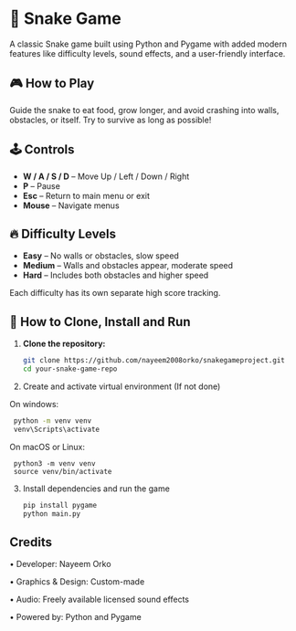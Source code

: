# 🐍 Snake Game

A classic Snake game built using Python and Pygame with added modern features like difficulty levels, sound effects, and a user-friendly interface.

## 🎮 How to Play

Guide the snake to eat food, grow longer, and avoid crashing into walls, obstacles, or itself. Try to survive as long as possible!

## 🕹️ Controls

- **W / A / S / D** – Move Up / Left / Down / Right  
- **P** – Pause  
- **Esc** – Return to main menu or exit  
- **Mouse** – Navigate menus

## 🔥 Difficulty Levels

- **Easy** – No walls or obstacles, slow speed  
- **Medium** – Walls and obstacles appear, moderate speed  
- **Hard** – Includes both obstacles and higher speed

Each difficulty has its own separate high score tracking.

## 🚀 How to Clone, Install and Run

1. **Clone the repository:**

   ```bash
   git clone https://github.com/nayeem2008orko/snakegameproject.git
   cd your-snake-game-repo

2. Create and activate virtual environment (If not done)

  On windows:
  ```bash
   python -m venv venv
   venv\Scripts\activate
```
  On macOS or Linux:
  ```bash\
   python3 -m venv venv
   source venv/bin/activate
  ```
3. Install dependencies and run the game
   ```bash
   pip install pygame
   python main.py
   ```

## Credits
• Developer: Nayeem Orko

• Graphics & Design: Custom-made

• Audio: Freely available licensed sound effects

• Powered by: Python and Pygame
